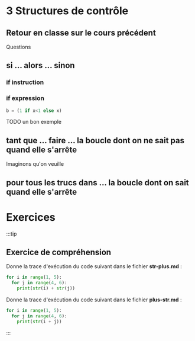 # 3 Structures de contrôle

## Retour en classe sur le cours précédent

Questions 




## si ... alors ... sinon

### if instruction

### if expression

```python
b = (1 if x<1 else x)
```

TODO un bon exemple


## tant que ... faire ... la boucle dont on ne sait pas quand elle s'arrête

Imaginons qu'on veuille


## pour tous les trucs dans ... la boucle dont on sait quand elle s'arrête




# Exercices

:::tip

## Exercice de compréhension

Donne la trace d'exécution du code suivant dans le fichier **str-plus.md** :
```python
for i in range(1, 5):
  for j in range(4, 6):
    print(str(i) + str(j))
```

Donne la trace d'exécution du code suivant dans le fichier **plus-str.md** :
```python
for i in range(1, 5):
  for j in range(4, 6):
    print(str(i + j))
```

:::



